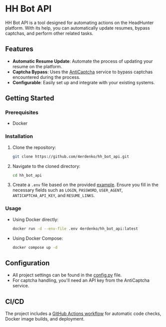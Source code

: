 # HH Bot API

HH Bot API is a tool designed for automating actions on the HeadHunter platform. With its help, you can automatically update resumes, bypass captchas, and perform other related tasks.

## Features

- **Automatic Resume Update**: Automate the process of updating your resume on the platform.
- **Captcha Bypass**: Uses the [AntiCaptcha](https://anti-captcha.com/) service to bypass captchas encountered during the process.
- **Configurable**: Easily set up and integrate with your existing systems.

## Getting Started

### Prerequisites

- Docker

### Installation

1. Clone the repository:
   ```bash
   git clone https://github.com/4erdenko/hh_bot_api.git
   ```

2. Navigate to the cloned directory:
   ```bash
   cd hh_bot_api
   ```

3. Create a `.env` file based on the provided [example](https://github.com/4erdenko/hh_bot_api/blob/master/.env_example). Ensure you fill in the necessary fields such as `LOGIN`, `PASSWORD`, `USER_AGENT`, `ANTICAPTCHA_API_KEY`, and `RESUME_LINKS`.

### Usage

- Using Docker directly:
  ```bash
  docker run -d --env-file .env 4erdenko/hh_bot_api:latest
  ```

- Using Docker Compose:
  ```bash
  docker compose up -d
  ```

## Configuration

- All project settings can be found in the [config.py](https://github.com/4erdenko/hh_bot_api/blob/master/settings/config.py) file.
- For captcha handling, you'll need an API key from the AntiCaptcha service.

## CI/CD

The project includes a [GitHub Actions workflow](https://github.com/4erdenko/hh_bot_api/blob/master/.github/workflows/main.yml) for automatic code checks, Docker image builds, and deployment.
